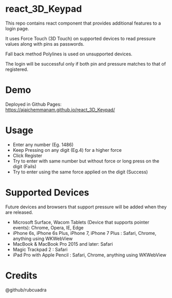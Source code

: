 # react_3D_Keypad

This repo contains react component that provides additional features to a login page.

It uses Force Touch (3D Touch) on supported devices to read pressure values along with pins as passwords.

Fall back method Polylines is used on unsupported devices.

The login will be successful only if both pin and pressure matches to that of registered.

# Demo

Deployed in Github Pages: https://ajaichemmanam.github.io/react_3D_Keypad/

# Usage

- Enter any number (Eg. 1486)
- Keep Pressing on any digit (Eg.4) for a higher force
- Click Register
- Try to enter with same number but without force or long press on the digit (Fails)
- Try to enter using the same force applied on the digit (Success)

# Supported Devices

Future devices and browsers that support pressure will be added when they are released.

- Microsoft Surface, Wacom Tablets (Device that supports pointer events): Chrome, Opera, IE, Edge
- iPhone 6s, iPhone 6s Plus, iPhone 7, iPhone 7 Plus : Safari, Chrome, anything using WKWebView
- MacBook & MacBook Pro 2015 and later: Safari
- Magic Trackpad 2 : Safari
- iPad Pro with Apple Pencil : Safari, Chrome, anything using WKWebView

# Credits

@github/rubcuadra
